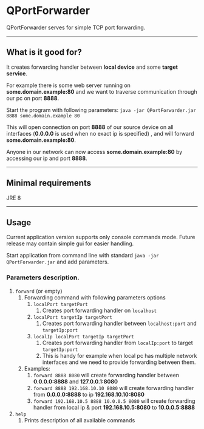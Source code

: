 # QPortForwarder

QPortForwarder serves for simple TCP port forwarding.

---
## What is it good for? 

It creates forwarding handler between **local device** and some **target service**.

For example there is some web server running on **some.domain.example:80**
and we want to traverse communication through our pc on port **8888**.

Start the program with following parameters:
`java -jar QPortForwarder.jar 8888 some.domain.example 80`

This will open connection on port **8888** of our source device on all interfaces (**0.0.0.0** is used when no exact ip is specified) 
, and will forward **some.domain.example:80**.

Anyone in our network can now access **some.domain.example:80** by accessing our ip and port **8888**.


---
## Minimal requirements
JRE 8

---
## Usage
Current application version supports only console commands mode.
Future release may contain simple gui for easier handling.

Start application from command line with standard `java -jar QPortForwarder.jar` and add parameters.

### Parameters description.
1. `forward` (or empty)
   1. Forwarding command with following parameters options
      1. `localPort targetPort`
         1. Creates port forwarding handler on `localhost`
      2. `localPort targetIp targetPort`
         1. Creates port forwarding handler between `localhost:port` and `targetIp:port`
      3. `localIp localPort targetIp targetPort`
         1. Creates port forwarding handler from `localIp:port` to target `targetIp:port`
         2. This is handy for example when local pc has multiple network interfaces and we need to provide forwarding between them.
   2. Examples:
      1. `forward 8888 8080` will create forwarding handler between **0.0.0.0:8888** and **127.0.0.1:8080**
      2. `forward 8888 192.168.10.10 8080` will create forwarding handler from **0.0.0.0:8888** to ip **192.168.10.10:8080** 
      3. `forward 192.168.10.5 8888 10.0.0.5 8080` will create forwarding handler from local ip & port **192.168.10.5:8080** to **10.0.0.5:8888**
2. `help`
   1. Prints description of all available commands




